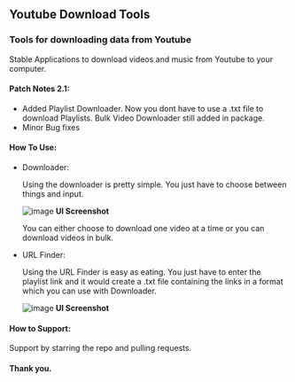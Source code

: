 ## Youtube Download Tools
### Tools for downloading data from Youtube

Stable Applications to download videos and music from Youtube to your computer.

#### Patch Notes 2.1:

- Added Playlist Downloader. Now you dont have to use a .txt file to download Playlists. Bulk Video Downloader still added in package.
- Minor Bug fixes

#### How To Use:

- Downloader:

  Using the downloader is pretty simple.
  You just have to choose between things and input.
  
  ![image](https://user-images.githubusercontent.com/68242099/113394724-5daecd80-93b6-11eb-9390-4d6de851cefa.png)
  **UI Screenshot**
  
  You can either choose to download one video at a time or you can download videos in bulk.
  
- URL Finder:
  
  Using the URL Finder is easy as eating.
  You just have to enter the playlist link and it would create a .txt file containing the links in a format which you can use with Downloader.
  
  ![image](https://user-images.githubusercontent.com/68242099/113395060-eb8ab880-93b6-11eb-9dff-cd40c0c2bc9e.png)
  **UI Screenshot**
 
 #### How to Support:
 
 Support by starring the repo and pulling requests.
 
 #### Thank you.
